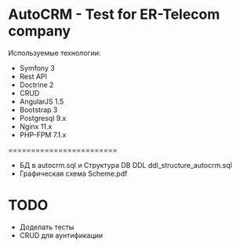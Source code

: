 
AutoCRM - Test for ER-Telecom company
========================
Используемые технологии:
- Symfony 3
- Rest API
- Doctrine 2
- CRUD
- AngularJS 1.5
- Bootstrap 3
- Postgresql 9.x
- Nginx 11.x
- PHP-FPM 7.1.x

========================

- БД в autocrm.sql и Структура DB DDL ddl_structure_autocrm.sql
- Графическая схема Scheme.pdf

TODO
========================

- Доделать тесты
- CRUD для аунтификации